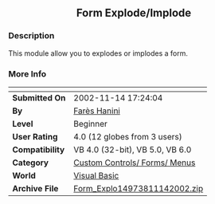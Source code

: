 ﻿<div align="center">

## Form Explode/Implode


</div>

### Description

This module allow you to explodes or implodes a form.
 
### More Info
 


<span>             |<span>
---                |---
**Submitted On**   |2002-11-14 17:24:04
**By**             |[Farès Hanini](https://github.com/Planet-Source-Code/PSCIndex/blob/master/ByAuthor/far-s-hanini.md)
**Level**          |Beginner
**User Rating**    |4.0 (12 globes from 3 users)
**Compatibility**  |VB 4\.0 \(32\-bit\), VB 5\.0, VB 6\.0
**Category**       |[Custom Controls/ Forms/  Menus](https://github.com/Planet-Source-Code/PSCIndex/blob/master/ByCategory/custom-controls-forms-menus__1-4.md)
**World**          |[Visual Basic](https://github.com/Planet-Source-Code/PSCIndex/blob/master/ByWorld/visual-basic.md)
**Archive File**   |[Form\_Explo14973811142002\.zip](https://github.com/Planet-Source-Code/far-s-hanini-form-explode-implode__1-40726/archive/master.zip)








